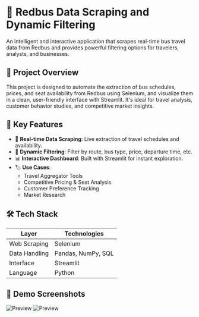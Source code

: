 # 🚌 Redbus Data Scraping and Dynamic Filtering

An intelligent and interactive application that scrapes real-time bus travel data from Redbus and provides powerful filtering options for travelers, analysts, and businesses.

## 🚀 Project Overview

This project is designed to automate the extraction of bus schedules, prices, and seat availability from Redbus using Selenium, and visualize them in a clean, user-friendly interface with Streamlit. It's ideal for travel analysis, customer behavior studies, and competitive market insights.

## 🎯 Key Features

- 🔄 **Real-time Data Scraping**: Live extraction of travel schedules and availability.
- 🧠 **Dynamic Filtering**: Filter by route, bus type, price, departure time, etc.
- 📊 **Interactive Dashboard**: Built with Streamlit for instant exploration.
- 🏷️ **Use Cases**:
  - Travel Aggregator Tools
  - Competitive Pricing & Seat Analysis
  - Customer Preference Tracking
  - Market Research

## 🛠️ Tech Stack

| Layer           | Technologies                  |
|----------------|-------------------------------|
| Web Scraping   | Selenium                      |
| Data Handling  | Pandas, NumPy, SQL             |
| Interface      | Streamlit                      |
| Language       | Python                         |

## 📸 Demo Screenshots

![Preview]("C:\Users\MANAV\Downloads\1.png")
![Preview]("C:\Users\MANAV\Downloads\2.png")


